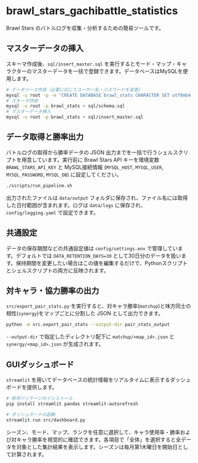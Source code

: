 # brawl_stars_gachibattle_statistics

Brawl Stars のバトルログを収集・分析するための簡易ツールです。

## マスターデータの挿入

スキーマ作成後、`sql/insert_master.sql` を実行するとモード・マップ・キャラクターのマスターデータを一括で登録できます。データベースはMySQLを使用します。

```bash
# データベース作成（必要に応じてユーザー名・パスワードを変更）
mysql -u root -p -e "CREATE DATABASE brawl_stats CHARACTER SET utf8mb4;"
# スキーマ作成
mysql -u root -p brawl_stats < sql/schema.sql
# マスターデータ挿入
mysql -u root -p brawl_stats < sql/insert_master.sql
```

## データ取得と勝率出力

バトルログの取得から勝率データの JSON 出力までを一括で行うシェルスクリプトを用意しています。実行前に Brawl Stars API キーを環境変数 `BRAWL_STARS_API_KEY` と MySQL接続情報 (`MYSQL_HOST`, `MYSQL_USER`, `MYSQL_PASSWORD`, `MYSQL_DB`) に設定してください。

```bash
./scripts/run_pipeline.sh
```

出力されたファイルは `data/output` フォルダに保存され、ファイル名には取得した日付範囲が含まれます。ログは `data/logs` に保存され、`config/logging.yaml` で設定できます。

## 共通設定

データの保存期間などの共通設定値は `config/settings.env` で管理しています。デフォルトでは `DATA_RETENTION_DAYS=30` として30日分のデータを扱います。保持期間を変更したい場合はこの値を編集するだけで、Pythonスクリプトとシェルスクリプトの両方に反映されます。

## 対キャラ・協力勝率の出力

`src/export_pair_stats.py` を実行すると、対キャラ勝率(`matchup`)と味方同士の相性(`synergy`)をマップごとに分割した JSON として出力できます。

```bash
python -m src.export_pair_stats --output-dir pair_stats_output
```

`--output-dir` で指定したディレクトリ配下に `matchup/<map_id>.json` と `synergy/<map_id>.json` が生成されます。

## GUIダッシュボード

`streamlit` を用いてデータベースの統計情報をリアルタイムに表示するダッシュボードを提供します。

```bash
# 依存パッケージのインストール
pip install streamlit pandas streamlit-autorefresh

# ダッシュボードの起動
streamlit run src/dashboard.py
```

シーズン、モード、マップ、ランクを任意に選択して、キャラ使用率・勝率および対キャラ勝率を視覚的に確認できます。各項目で「全体」を選択すると全データを対象とした集計結果を表示します。シーズンは毎月第1木曜日を開始日として計算されます。
